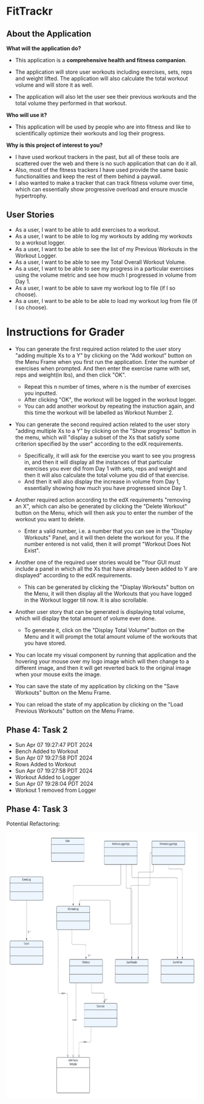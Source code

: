 # FitTrackr

## About the Application

**What will the application do?**
- This application is a **comprehensive health and fitness companion**. 

- The application will store user workouts including exercises, sets, reps
and weight lifted. The application will also calculate the total workout volume and will store it as well.
- The application will also let the user see their previous workouts and the total volume they performed in that workout.

**Who will use it?**

- This application will be used by people who are into fitness and like
to scientifically optimize their workouts and log their progress.


**Why is this project of interest to you?**

- I have used workout trackers in the past, but all
of these tools are scattered over the web and there is no such application
that can do it all.
- Also, most of the fitness trackers I have used provide the same basic functionalities
and keep the rest of them behind a paywall.
- I also wanted to make a tracker that can track fitness volume over time, which can essentially show progressive overload and ensure muscle hypertrophy.

## User Stories
- As a user, I want to be able to add exercises to a workout.
- As a user, I want to be able to log my workouts by adding my workouts to a workout logger.
- As a user, I want to be able to see the list of my Previous Workouts in the Workout Logger.
- As a user, I want to be able to see my Total Overall Workout Volume.
- As a user, I want to be able to see my progress in a particular exercises using the volume 
metric and see how much I progressed in volume from Day 1. 
- As a user, I want to be able to save my workout log to file (if I so choose).
- As a user, I want to be able to be able to load my workout log from file (if I so choose).


# Instructions for Grader

- You can generate the first required action related to the user story "adding multiple Xs to a Y" by clicking on the 
"Add workout" button on the Menu Frame when you first run the application. Enter the number of exercises when prompted.
And then enter the exercise name with set, reps and weight(in lbs), and then click "OK".
  - Repeat this n number of times, where n is the number of exercises you inputted.
  - After clicking "OK", the workout will be logged in the workout logger.
  - You can add another workout by repeating the instuction again, and this time the workout will be labelled as Workout
Number 2.

- You can generate the second required action related to the user story "adding multiple Xs to a Y" by clicking on the
"Show progress" button in the menu, which will "display a subset of the Xs that satisfy some criterion specified by the user"
according to the edX requirements.
  - Specifically, it will ask for the exercise you want to see you progress in, and then it will display all the instances
  of that particular exercises you ever did from Day 1 with sets, reps and weight and then it will also calculate the
  total volume you did of that exercise.
  - And then it will also display the increase in volume from Day 1, essentially showing how much you have progressed
  since Day 1.

- Another required action according to the edX requirements "removing an X", which can also be generated by clicking the
"Delete Workout" button on the Menu, which will then ask you to enter the number of the workout you want to delete.
  - Enter a valid number, i.e. a number that you can see in the "Display Workouts" Panel, and it will then delete the
workout for you. If the number entered is not valid, then it will prompt "Workout Does Not Exist".

- Another one of the required user stories would be "Your GUI must include a panel in which all the Xs 
that have already been added to Y are displayed" according to the edX requirements.
  - This can be generated by clicking the "Display Workouts" button on the Menu, it will then display all the Workouts
  that you have logged in the Workout logger till now. It is also scrollable.

- Another user story that can be generated is displaying total volume, which will display the total amount of volume
ever done.
  - To generate it, click on the "Display Total Volume" button on the Menu and it will prompt the total amount volume
of the workouts that you have stored.


- You can locate my visual component by running that application and the hovering your mouse over my logo image which
will then change to a different image, and then it will get reverted back to the original image when your mouse exits the
image.

- You can save the state of my application by clicking on the "Save Workouts" button on the Menu Frame.
- You can reload the state of my application by clicking on the "Load Previous Workouts" button on the Menu Frame.


## Phase 4: Task 2
- Sun Apr 07 19:27:47 PDT 2024
- Bench Added to Workout
- Sun Apr 07 19:27:58 PDT 2024
- Rows Added to Workout
- Sun Apr 07 19:27:58 PDT 2024
- Workout Added to Logger
- Sun Apr 07 19:28:04 PDT 2024
- Workout 1 removed from Logger


## Phase 4: Task 3
Potential Refactoring:


<img height="700" width="700" src="UML class.png"/>